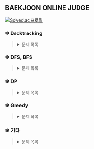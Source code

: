 
## BAEKJOON ONLINE JUDGE

[![Solved.ac
프로필](http://mazassumnida.wtf/api/mini/generate_badge?boj=sobaek2000)](https://solved.ac/sobaek2000)

### ❄ Backtracking
><details>
><summary>문제 목록</summary><br>
><table>
|  No.  |  Topics   |                                         Title                                         | Difficulty | Stack  |
| :---: | :-------: | :-----------------------------------------------------------------------------------: | :--------: | :----: |
| 1759  | 백트래킹 |  [암호 만들기](https://github.com/kim-wonjin/Problem-solving/blob/master/BOJ/Backtracking/1759.cpp)  |     G5     | c++ |
| 14889 | 백트래킹 | [스타트와 링크](https://github.com/kim-wonjin/Problem-solving/blob/master/BOJ/Backtracking/14889.cpp) |     S2     |  c++  |
></table>
></details>

### ❄ DFS, BFS
><details>
><summary>문제 목록</summary><br>
><table>
|  No.  |  Topics   |                                         Title                                         | Difficulty | Stack  |
| :---: | :-------: | :-----------------------------------------------------------------------------------: | :--------: | :----: |
| 1260  |  DFS,BFS  | [DFS와 BFS](https://github.com/kim-wonjin/Problem-solving/blob/master/BOJ/DFS%2C%20BFS/1260.cpp) |     S2     |  C++   |
| 2667  |  DFS,BFS  | [단지번호붙이기](https://github.com/kim-wonjin/Problem-solving/blob/master/BOJ/DFS%2C%20BFS/2667.cpp) |     S1     |  C++   |
| 1012  |  DFS,BFS  | [유기농 배추](https://github.com/kim-wonjin/Problem-solving/blob/master/BOJ/DFS%2C%20BFS/1012.cpp) |     S2     |  C++   |
></table>
></details>

### ❄ DP
><details>
><summary>문제 목록</summary><br>
><table>
|  No.  |  Topics   |                                         Title                                         | Difficulty | Stack  |
| :---: | :-------: | :-----------------------------------------------------------------------------------: | :--------: | :----: |
| 2193  |    DP     |   [이친수](https://github.com/kim-wonjin/Problem-solving/blob/master/BOJ/DP/2193.cpp)    |     S3     |  C++   |
| 10844 |    DP     | [쉬운 계단](https://github.com/kim-wonjin/Problem-solving/blob/master/BOJ/DP/10844.cpp)  |     S1     |  C++   |
| 1699  |    DP     | [제곱수의 합](https://github.com/kim-wonjin/Problem-solving/blob/master/BOJ/DP/1699.cpp) |     S3     |  C++   |
| 2579  |    DP     | [계단 오르기](https://github.com/kim-wonjin/Problem-solving/blob/master/BOJ/DP/2579.cpp) |     S3     |  C++   |
| 2133  |    DP     | [타일 채우기](https://github.com/kim-wonjin/Problem-solving/blob/master/BOJ/DP/2133.cpp) |     G5     |  C++   |
| 12865 |    DP     | [평범한 배낭](https://github.com/kim-wonjin/Problem-solving/blob/master/BOJ/DP/12865.cpp) |     G5     |  C++   |
| 1915  |    DP     | [가장 큰 정사각형](https://github.com/kim-wonjin/Problem-solving/blob/master/BOJ/DP/1915.cpp) |     G4     |  C++  |
| 1106  |    DP     | [호텔](https://github.com/kim-wonjin/Problem-solving/blob/master/BOJ/1106.cpp) |     S1     |  C++  |
></table>
></details>

### ❄ Greedy
><details>
><summary>문제 목록</summary><br>
><table>
| No.  | Topics |                                        Title                                        | Difficulty | Stack |
| :--: | :----: | :---------------------------------------------------------------------------------: | :--------: | :---: |
| 1946 | Greedy | [신입 사원](https://github.com/kim-wonjin/Problem-solving/blob/master/BOJ/Greedy/1946.cpp) |     S1     |  C++  |
| 1448 | Greedy | [삼각형 만들기](https://github.com/kim-wonjin/Problem-solving/blob/master/BOJ/Greedy/1448.cpp) |     S3     |  C++  |
></table>
></details>

### ❄ 기타
><details>
><summary>문제 목록</summary><br>
><table> 
|  No.  |  Topics   |                                         Title                                         | Difficulty | Stack  |
| :---: | :-------: | :-----------------------------------------------------------------------------------: | :--------: | :----: |
| 2309  |  완전 탐색  |  [일곱난쟁이](https://github.com/kim-wonjin/Problem-solving/blob/master/BOJ/기타/2309.py)  |     B2     | Python |
| 1141  |    정렬    | [접두사](https://github.com/kim-wonjin/Problem-solving/blob/master/BOJ/기타/1141.cpp) |     S2     |  C++   |
| 1074  |  분할 정복  | [Z](https://github.com/kim-wonjin/Problem-solving/blob/master/BOJ/기타/1074.cpp) |     S1     |  C++   |
| 1138  |    구현    | [한줄로 서기](https://github.com/kim-wonjin/Problem-solving/blob/master/BOJ/기타/1138.cpp) |     S2     |  C++   |
| 1181  |  문자열 정렬 | [단어 정렬](https://github.com/kim-wonjin/Problem-solving/blob/master/BOJ/기타/1181.cpp) |     S5     |  C++   |
| 1753  |  다익스트라 | [최단경로](https://github.com/kim-wonjin/Problem-solving/blob/master/BOJ/기타/1753.cpp) |     G5     |  C++   |
></table>
></details>